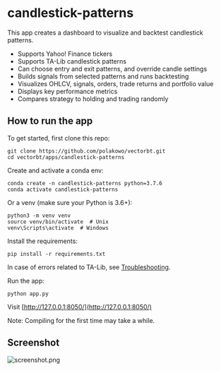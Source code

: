 # candlestick-patterns

This app creates a dashboard to visualize and backtest candlestick patterns. 

* Supports Yahoo! Finance tickers
* Supports TA-Lib candlestick patterns
* Can choose entry and exit patterns, and override candle settings
* Builds signals from selected patterns and runs backtesting
* Visualizes OHLCV, signals, orders, trade returns and portfolio value
* Displays key performance metrics
* Compares strategy to holding and trading randomly

## How to run the app

To get started, first clone this repo:

```
git clone https://github.com/polakowo/vectorbt.git
cd vectorbt/apps/candlestick-patterns
```

Create and activate a conda env:

```
conda create -n candlestick-patterns python=3.7.6
conda activate candlestick-patterns
```

Or a venv (make sure your Python is 3.6+):

```
python3 -m venv venv
source venv/bin/activate  # Unix
venv\Scripts\activate  # Windows
```

Install the requirements:

```
pip install -r requirements.txt
```

In case of errors related to TA-Lib, see [Troubleshooting](https://github.com/mrjbq7/ta-lib#troubleshooting).

Run the app:

```
python app.py
```

Visit [http://127.0.0.1:8050/](http://127.0.0.1:8050/)

Note: Compiling for the first time may take a while.

## Screenshot

![screenshot.png](https://raw.githubusercontent.com/polakowo/vectorbt/master/apps/candlestick-patterns/screenshot.png)
